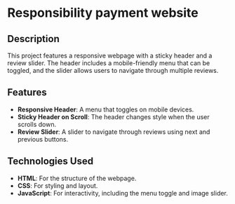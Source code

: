 # Responsibility payment website

## Description

This project features a responsive webpage with a sticky header and a review slider. The header includes a mobile-friendly menu that can be toggled, and the slider allows users to navigate through multiple reviews.

## Features

- **Responsive Header**: A menu that toggles on mobile devices.
- **Sticky Header on Scroll**: The header changes style when the user scrolls down.
- **Review Slider**: A slider to navigate through reviews using next and previous buttons.

## Technologies Used

- **HTML**: For the structure of the webpage.
- **CSS**: For styling and layout.
- **JavaScript**: For interactivity, including the menu toggle and image slider.

